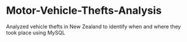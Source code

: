 # Motor-Vehicle-Thefts-Analysis
Analyzed vehicle thefts in New Zealand to identify when and where they took place using MySQL
